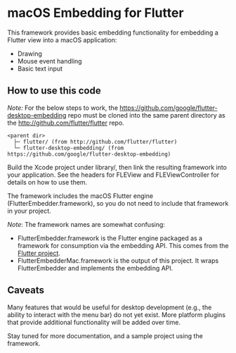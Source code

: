 # macOS Embedding for Flutter

This framework provides basic embedding functionality for embedding a
Flutter view into a macOS application:
* Drawing
* Mouse event handling
* Basic text input

## How to use this code

_Note:_ For the below steps to work, the https://github.com/google/flutter-desktop-embedding
repo must be cloned into the same parent directory as the
http://github.com/flutter/flutter repo.

```
<parent dir>
  ├─ flutter/ (from http://github.com/flutter/flutter)
  └─ flutter-desktop-embedding/ (from https://github.com/google/flutter-desktop-embedding)
```

Build the Xcode project under library/, then link the resulting framework
into your application. See the headers for FLEView and FLEViewController
for details on how to use them.

The framework includes the macOS Flutter engine (FlutterEmbedder.framework),
so you do not need to include that framework in your project.

*Note*: The framework names are somewhat confusing:
* FlutterEmbedder.framework is the Flutter engine packaged as a framework for
  consumption via the embedding API. This comes from the
  [Flutter project](https://github.com/flutter/flutter).
* FlutterEmbedderMac.framework is the output of this project. It wraps
  FlutterEmbedder and implements the embedding API.

## Caveats

Many features that would be useful for desktop development (e.g., the ability to
interact with the menu bar) do not yet exist. More platform plugins that provide
additional functionality will be added over time.

Stay tuned for more documentation, and a sample project using the framework.
